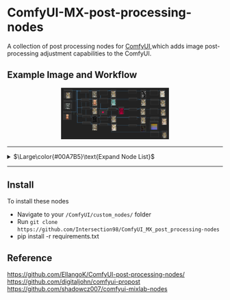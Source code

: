 #  ComfyUI-MX-post-processing-nodes

A collection of post processing nodes for [ComfyUI](https://github.com/comfyanonymous/ComfyUI),which adds image post-processing adjustment capabilities to the ComfyUI.

## Example Image and Workflow

<p align="center">
  <img src="examples/MX_postprocessing_example.jpg" width="50%" />
 
</p>



---

<details>
	<summary>$\Large\color{#00A7B5}\text{Expand Node List}$</summary>

<br/>

 - MX_Blend: Blends two images using arithmetic operations like add,multiply, overlay, darken,lighten.......
 - MX_AlphaBlend: Blends two images alpha mask
 - MX_Blur: Applies a Gaussian blur to the input image, softening the details
 - MX_Canny: Creates a mask using canny edge detection  
 - MX_Color:Matchs color from another image  
 - MX_Chromatic Aberration: Shifts the color channels in an image, creating a glitch aesthetic
 - MX_ColorCorrect: Adjusts the color balance, temperature, hue, brightness, contrast, saturation, and gamma of an image
 - MX_ColorTint: Applies a customizable tint to the input image, with various color modes such as sepia, RGB, CMY and several composite colors
 - MX_Noise:Adds noise to image  
 - MX_Glow: Applies a blur with a specified radius and then blends it with the original image. Creates a nice glowing effect.
 - MX_HSVThresholdMask: Creates a mask by thresholding HSV (hue, saturation, and value) channels
 - MX_KuwaharaBlur(Cartoon):Applies an edge preserving blur, creating a more realistic blur than Gaussian.
 - MX_Pixelize: Applies a pixelization effect, simulating the reducing of resolution
 - MX_Posterize: Set and dither the amount of colors in an image from 0-256, reducing color information
 - MX_Sharpen: Enhances the details in an image by applying a sharpening filter
 - MX_SineWave: Runs a sine wave through the image, making it appear squiggly
 - MX_Solarize: Inverts image colors based on a threshold for a striking, high-contrast effect
 - MX_LensBokeh: LensBokeh effect  
 - MX_LensOpticAxis: LensOpticAxis effect  
 - MX_LensZoomBurst: LensZoomBurst effect  
 - MX_LUT: Adds LUT to image  
 - MX_Vignette: Applies a vignette effect, putting the corners of the image in shadow



</details>

---

## Install

To install these nodes 

  - Navigate to your `/ComfyUI/custom_nodes/` folder
  - Run `git clone https://github.com/Intersection98/ComfyUI_MX_post_processing-nodes`
  - pip install -r requirements.txt



## Reference
  https://github.com/EllangoK/ComfyUI-post-processing-nodes/  
  https://github.com/digitaljohn/comfyui-propost  
  https://github.com/shadowcz007/comfyui-mixlab-nodes  

